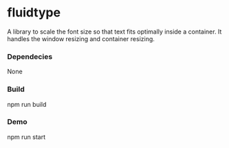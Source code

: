 # fluidtype

A library to scale the font size so that text fits optimally inside a container. It handles the window resizing and 
container resizing.

### Dependecies

None

### Build

npm run build

### Demo

npm run start

